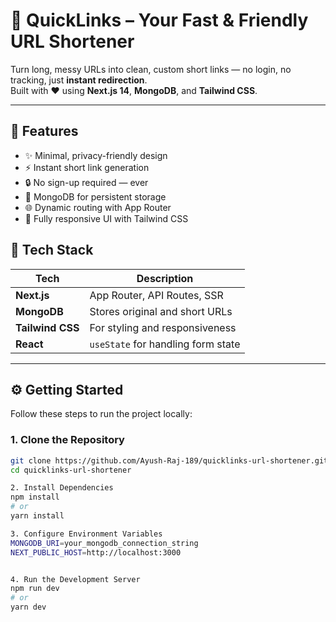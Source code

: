 # 🔗 QuickLinks – Your Fast & Friendly URL Shortener

Turn long, messy URLs into clean, custom short links — no login, no tracking, just **instant redirection**.  
Built with ❤️ using **Next.js 14**, **MongoDB**, and **Tailwind CSS**.

---

## 🚀 Features

- ✨ Minimal, privacy-friendly design  
- ⚡ Instant short link generation  
- 🔒 No sign-up required — ever  
- 📁 MongoDB for persistent storage  
- 🌐 Dynamic routing with App Router  
- 🎨 Fully responsive UI with Tailwind CSS


## 🧩 Tech Stack

| Tech        | Description                          |
|-------------|--------------------------------------|
| **Next.js**     | App Router, API Routes, SSR         |
| **MongoDB**     | Stores original and short URLs       |
| **Tailwind CSS**| For styling and responsiveness       |
| **React**       | `useState` for handling form state   |

---

## ⚙️ Getting Started

Follow these steps to run the project locally:

### 1. Clone the Repository

```bash
git clone https://github.com/Ayush-Raj-189/quicklinks-url-shortener.git
cd quicklinks-url-shortener

2. Install Dependencies
npm install
# or
yarn install

3. Configure Environment Variables
MONGODB_URI=your_mongodb_connection_string
NEXT_PUBLIC_HOST=http://localhost:3000


4. Run the Development Server
npm run dev
# or
yarn dev
